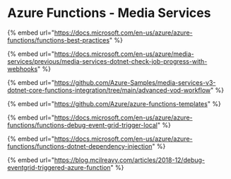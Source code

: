# Azure Functions - Media Services

{% embed url="https://docs.microsoft.com/en-us/azure/azure-functions/functions-best-practices" %}

{% embed url="https://docs.microsoft.com/en-us/azure/media-services/previous/media-services-dotnet-check-job-progress-with-webhooks" %}

{% embed url="https://github.com/Azure-Samples/media-services-v3-dotnet-core-functions-integration/tree/main/advanced-vod-workflow" %}

{% embed url="https://github.com/Azure/azure-functions-templates" %}

{% embed url="https://docs.microsoft.com/en-us/azure/azure-functions/functions-debug-event-grid-trigger-local" %}

{% embed url="https://docs.microsoft.com/en-us/azure/azure-functions/functions-dotnet-dependency-injection" %}

{% embed url="https://blog.mcilreavy.com/articles/2018-12/debug-eventgrid-triggered-azure-function" %}



